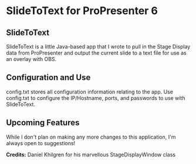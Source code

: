 # SlideToText for ProPresenter 6

## SlideToText
SlideToText is a little Java-based app that I wrote to pull in the Stage Display data from ProPresenter and output the current slide to a text file for use as an overlay with OBS.


## Configuration and Use
config.txt stores all configuration information relating to the app.  Use config.txt to configure the IP/Hostname, ports, and passwords to use with SlideToText.


## Upcoming Features
While I don't plan on making any more changes to this application, I'm always open to suggestions!

**Credits:**
Daniel Khilgren for his marvellous StageDisplayWindow class
